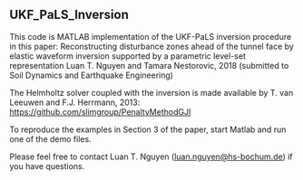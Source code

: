 UKF_PaLS_Inversion
------------------

This code is MATLAB implementation of the UKF-PaLS inversion procedure in this paper:
Reconstructing disturbance zones ahead of the tunnel face by elastic waveform inversion supported by a parametric level-set representation
Luan T. Nguyen and Tamara Nestorovic, 2018 (submitted to Soil Dynamics and Earthquake Engineering)

The Helmholtz solver coupled with the inversion is made available by T. van Leeuwen and F.J. Herrmann, 2013:
https://github.com/slimgroup/PenaltyMethodGJI

To reproduce the examples in Section 3 of the paper, start Matlab and run one of the demo files.

Please feel free to contact Luan T. Nguyen (luan.nguyen@hs-bochum.de) if you have questions.

